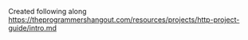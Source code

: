 Created following along https://theprogrammershangout.com/resources/projects/http-project-guide/intro.md